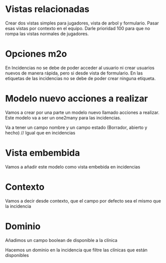 # Vistas relacionadas

Crear dos vistas simples para jugadores, vista de arbol y formulario.
Pasar esas vistas por contexto en el equipo.
Darle prioridad 100 para que no rompa las vistas normales de jugadores.

# Opciones m2o

En Incidencias no se debe de poder acceder al usuario ni crear usuarios nuevos de manera rápida, pero si desde vista de formulario.
En las etiquetas de las incidencias no se debe de poder crear ninguna etiqueta.

# Modelo nuevo acciones a realizar

Vamos a crear por una parte un modelo nuevo llamado acciones a realizar. Este modelo va a ser un one2many para las incidencias.

Va a tener un campo nombre y un campo estado (Borrador, abierto y hecho) // Igual que en incidencias

# Vista embembida

Vamos a añadir este modelo como vista embebida en incidencias

# Contexto

Vamos a decir desde contexto, que el campo por defecto sea el mismo que la incidencia

# Dominio

Añadimos un campo boolean de disponible a la clínica

Hacemos un dominio en la incidencia que filtre las clínicas que están disponibles
